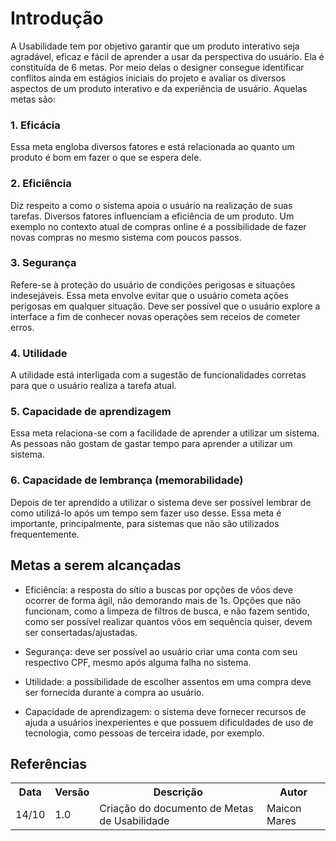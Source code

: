 # Introdução
A Usabilidade tem por objetivo garantir que um produto interativo seja agradável, eficaz e fácil de aprender a usar da perspectiva do usuário. Ela é constituída de 6 metas. Por meio delas o designer consegue identificar conflitos ainda em estágios iniciais do projeto e avaliar os diversos aspectos de um produto interativo e da experiência de usuário. Aquelas metas são:

### 1. Eficácia
Essa meta engloba diversos fatores e está relacionada ao quanto um produto é bom em fazer o que se espera dele.

### 2. Eficiência
Diz respeito a como o sistema apoia o usuário na realização de suas tarefas. Diversos fatores influenciam a eficiência de um produto. Um exemplo no contexto atual de compras online é a possibilidade de fazer novas compras no mesmo sistema com poucos passos.

### 3. Segurança
Refere-se à proteção do usuário de condições perigosas e situações indesejáveis. Essa meta envolve evitar que o usuário cometa ações perigosas em qualquer situação. Deve ser possível que o usuário explore a interface a fim de conhecer novas operações sem receios de cometer erros.

### 4. Utilidade
A utilidade está interligada com a sugestão de funcionalidades corretas para que o usuário realiza a tarefa atual.

### 5. Capacidade de aprendizagem
Essa meta relaciona-se com a facilidade de aprender a utilizar um sistema. As pessoas não gostam de gastar tempo para aprender a utilizar um sistema. 

### 6. Capacidade de lembrança (memorabilidade)
Depois de ter aprendido a utilizar o sistema deve ser possível lembrar de como utilizá-lo após um tempo sem fazer uso desse. Essa meta é importante, principalmente, para sistemas que não são utilizados frequentemente. 

## Metas a serem alcançadas
- Eficiência: a resposta do sítio a buscas por opções de vôos deve ocorrer de forma ágil, não demorando mais de 1s. Opções que não funcionam, como a limpeza de filtros de busca, e não fazem sentido, como ser possível realizar quantos vôos em sequência quiser, devem ser consertadas/ajustadas.

- Segurança: deve ser possível ao usuário criar uma conta com seu respectivo CPF, mesmo após alguma falha no sistema.

- Utilidade: a possibilidade de escolher assentos em uma compra deve ser fornecida durante a compra ao usuário.

- Capacidade de aprendizagem: o sistema deve fornecer recursos de ajuda a usuários inexperientes e que possuem dificuldades de uso de tecnologia, como pessoas de terceira idade, por exemplo.

## Referências

<table>
  <tr>
    <th>Data</th>
    <th>Versão</th>
    <th>Descrição</th>
    <th>Autor</th>
  </tr>
  <tr>
    <td>14/10</td>
    <td>1.0</td>
    <td>Criação do documento de Metas de Usabilidade</td>
    <td>Maicon Mares</td>
  </tr>
</table>
